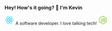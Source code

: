 ### Hey! How's it going? 👋 I'm Kevin
  <img src="https://raw.githubusercontent.com/vscode-icons/vscode-icons/master/icons/file_type_reactjs.svg" width="32" height="32"> A software developer. I love talking tech! <img src="https://raw.githubusercontent.com/vscode-icons/vscode-icons/master/icons/file_type_node.svg" width="32" height="32"> 


<!--
**kevinlens/kevinlens** is a ✨ _special_ ✨ repository because its `README.md` (this file) appears on your GitHub profile.

Here are some ideas to get you started:

- 🔭 I’m currently working on ...
- 🌱 I’m currently learning ...
- 👯 I’m looking to collaborate on ...
- 🤔 I’m looking for help with ...
- 💬 Ask me about ...
- 📫 How to reach me: ...
- 😄 Pronouns: ...
- ⚡ Fun fact: ...
-->
